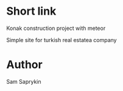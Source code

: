 # Short link

Konak construction project with meteor

Simple site for turkish real estatea company


# Author 

Sam Saprykin
